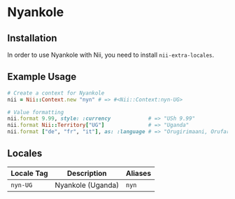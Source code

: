 <!-- This file has been generated. Source: languages/_template.md.erb -->

# Nyankole

## Installation

In order to use Nyankole with Nii, you need to install `nii-extra-locales`.

## Example Usage

``` ruby
# Create a context for Nyankole
nii = Nii::Context.new "nyn" # => #<Nii::Context:nyn-UG>

# Value formatting
nii.format 9.99, style: :currency            # => "USh 9.99"
nii.format Nii::Territory["UG"]              # => "Uganda"
nii.format ["de", "fr", "it"], as: :language # => "Orugirimaani, Orufaransa, Oruyitare"
```


## Locales

<table>
  <thead>
    <tr>
      <th>Locale Tag</th>
      <th>Description</th>
      <th>Aliases</th>
    </tr>
  </thead>
  <tbody>
    <tr>
      <td><code>nyn-UG</code></td>
      <td>Nyankole (Uganda)</td>
      <td><code>nyn</code></td>
    </tr>
  </tbody>
</table>

